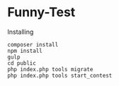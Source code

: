 # Funny-Test
Installing
```
composer install
npm install
gulp
cd public
php index.php tools migrate
php index.php tools start_contest
```
